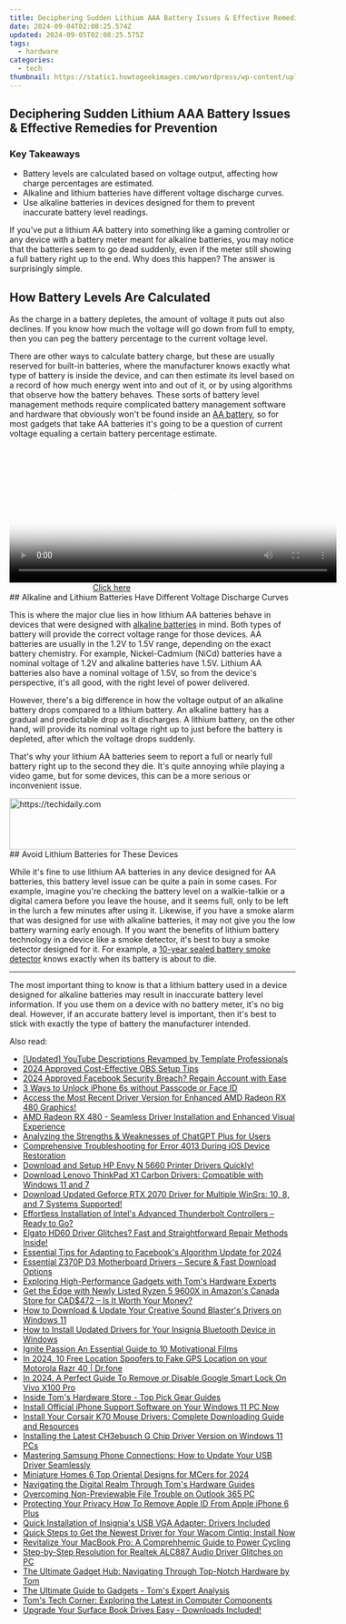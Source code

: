 ```yaml
---
title: Deciphering Sudden Lithium AAA Battery Issues & Effective Remedies for Prevention
date: 2024-09-04T02:08:25.574Z
updated: 2024-09-05T02:08:25.575Z
tags:
  - hardware
categories:
  - tech
thumbnail: https://static1.howtogeekimages.com/wordpress/wp-content/uploads/2024/05/three-aa-batteries-with-a-low-battery-icon.jpg
---
```


## Deciphering Sudden Lithium AAA Battery Issues & Effective Remedies for Prevention

### Key Takeaways

* Battery levels are calculated based on voltage output, affecting how charge percentages are estimated.
* Alkaline and lithium batteries have different voltage discharge curves.
* Use alkaline batteries in devices designed for them to prevent inaccurate battery level readings.

 If you've put a lithium AA battery into something like a gaming controller or any device with a battery meter meant for alkaline batteries, you may notice that the batteries seem to go dead suddenly, even if the meter still showing a full battery right up to the end. Why does this happen? The answer is surprisingly simple.

##  How Battery Levels Are Calculated

 As the charge in a battery depletes, the amount of voltage it puts out also declines. If you know how much the voltage will go down from full to empty, then you can peg the battery percentage to the current voltage level.

 There are other ways to calculate battery charge, but these are usually reserved for built-in batteries, where the manufacturer knows exactly what type of battery is inside the device, and can then estimate its level based on a record of how much energy went into and out of it, or by using algorithms that observe how the battery behaves. These sorts of battery level management methods require complicated battery management software and hardware that obviously won't be found inside an [AA battery](https://unlock-android.techidaily.com/forgot-pattern-lock-heres-how-you-can-unlock-itel-s23-pattern-lock-screen-by-drfone-android/), so for most gadgets that take AA batteries it's going to be a question of current voltage equaling a certain battery percentage estimate.

<!-- affiliate ads begin -->
<span id="1982596">
					<video width="576" height="240" style="cursor:pointer"
           poster="//a.impactradius-go.com/display-clicktoplayimage/1982596.png"
           onclick="if(!this.playClicked){this.play();this.setAttribute('controls',true);this.playClicked=true;}">
	   <source src="//a.impactradius-go.com/display-ad/22993-1982596">
	   <img src="//a.impactradius-go.com/display-clicktoplayimage/1982596.png" style="border: none; height: 100%; width: 100%; object-fit: contain">
	</video>
	<div style="width:360px;text-align:center"><a href="javascript:window.open(decodeURIComponent('https%3A%2F%2Fhomestyler.sjv.io%2Fc%2F5597632%2F1982596%2F22993'), '_blank');void(0);">Click here</a></div>
</span>
<img height="0" width="0" src="https://imp.pxf.io/i/5597632/1982596/22993" style="position:absolute;visibility:hidden;" border="0" />
<!-- affiliate ads end -->
##  Alkaline and Lithium Batteries Have Different Voltage Discharge Curves

 This is where the major clue lies in how lithium AA batteries behave in devices that were designed with [alkaline batteries](https://youtube-clips.techidaily.com/in-2024-cultivating-the-culture-of-creativity-within-youtube-shorts/) in mind. Both types of battery will provide the correct voltage range for those devices. AA batteries are usually in the 1.2V to 1.5V range, depending on the exact battery chemistry. For example, Nickel-Cadmium (NiCd) batteries have a nominal voltage of 1.2V and alkaline batteries have 1.5V. Lithium AA batteries also have a nominal voltage of 1.5V, so from the device's perspective, it's all good, with the right level of power delivered.

 However, there's a big difference in how the voltage output of an alkaline battery drops compared to a lithium battery. An alkaline battery has a gradual and predictable drop as it discharges. A lithium battery, on the other hand, will provide its nominal voltage right up to just before the battery is depleted, after which the voltage drops suddenly.

 That's why your lithium AA batteries seem to report a full or nearly full battery right up to the second they die. It's quite annoying while playing a video game, but for some devices, this can be a more serious or inconvenient issue.

<!-- affiliate ads begin -->
<a href="https://aligracehair.sjv.io/c/5597632/1959764/19272" target="_top" id="1959764">
  <img src="//a.impactradius-go.com/display-ad/19272-1959764" border="0" alt="https://techidaily.com" width="728" height="90"/>
</a>
<img height="0" width="0" src="https://aligracehair.sjv.io/i/5597632/1959764/19272" style="position:absolute;visibility:hidden;" border="0" />
<!-- affiliate ads end -->
##  Avoid Lithium Batteries for These Devices

 While it's fine to use lithium AA batteries in any device designed for AA batteries, this battery level issue can be quite a pain in some cases. For example, imagine you're checking the battery level on a walkie-talkie or a digital camera before you leave the house, and it seems full, only to be left in the lurch a few minutes after using it. Likewise, if you have a smoke alarm that was designed for use with alkaline batteries, it may not give you the low battery warning early enough. If you want the benefits of lithium battery technology in a device like a smoke detector, it's best to buy a smoke detector designed for it. For example, a [10-year sealed battery smoke detector](https://www.amazon.com/Kidde-Sealed-Lithium-Battery-Detector/dp/B00PC5SX98?tag=hotoge-20&ascsubtag=UUhtgUeUpU2003107&asc%5Frefurl=https%3A%2F%2Fwww.howtogeek.com%2Fheres-why-lithium-aa-batteries-fail-out-of-the-blue-and-what-to-do-about-it%2F&asc%5Fcampaign=Evergreen) knows exactly when its battery is about to die.

---

 The most important thing to know is that a lithium battery used in a device designed for alkaline batteries may result in inaccurate battery level information. If you use them on a device with no battery meter, it's no big deal. However, if an accurate battery level is important, then it's best to stick with exactly the type of battery the manufacturer intended.

<ins class="adsbygoogle"
     style="display:block"
     data-ad-format="autorelaxed"
     data-ad-client="ca-pub-7571918770474297"
     data-ad-slot="1223367746"></ins>



<ins class="adsbygoogle"
     style="display:block"
     data-ad-client="ca-pub-7571918770474297"
     data-ad-slot="8358498916"
     data-ad-format="auto"
     data-full-width-responsive="true"></ins>

<span class="atpl-alsoreadstyle">Also read:</span>
<div><ul>
<li><a href="https://youtube-tips.techidaily.com/ed-youtube-descriptions-revamped-by-template-professionals/"><u>[Updated] YouTube Descriptions Revamped by Template Professionals</u></a></li>
<li><a href="https://visual-screen-recording.techidaily.com/2024-approved-cost-effective-obs-setup-tips/"><u>2024 Approved  Cost-Effective OBS Setup Tips</u></a></li>
<li><a href="https://facebook-clips.techidaily.com/2024-approved-facebook-security-breach-regain-account-with-ease/"><u>2024 Approved  Facebook Security Breach? Regain Account with Ease</u></a></li>
<li><a href="https://ios-unlock.techidaily.com/3-ways-to-unlock-iphone-6s-without-passcode-or-face-id-by-drfone-ios/"><u>3 Ways to Unlock iPhone 6s without Passcode or Face ID</u></a></li>
<li><a href="https://hardware-help.techidaily.com/access-the-most-recent-driver-version-for-enhanced-amd-radeon-rx-480-graphics/"><u>Access the Most Recent Driver Version for Enhanced AMD Radeon RX 480 Graphics!</u></a></li>
<li><a href="https://hardware-help.techidaily.com/amd-radeon-rx-480-seamless-driver-installation-and-enhanced-visual-experience/"><u>AMD Radeon RX 480 - Seamless Driver Installation and Enhanced Visual Experience</u></a></li>
<li><a href="https://tech-haven.techidaily.com/analyzing-the-strengths-and-weaknesses-of-chatgpt-plus-for-users/"><u>Analyzing the Strengths & Weaknesses of ChatGPT Plus for Users</u></a></li>
<li><a href="https://fox-that.techidaily.com/comprehensive-troubleshooting-for-error-4013-during-ios-device-restoration/"><u>Comprehensive Troubleshooting for Error 4013 During iOS Device Restoration</u></a></li>
<li><a href="https://hardware-help.techidaily.com/download-and-setup-hp-envy-n-5660-printer-drivers-quickly/"><u>Download and Setup HP Envy N 5660 Printer Drivers Quickly!</u></a></li>
<li><a href="https://hardware-help.techidaily.com/download-lenovo-thinkpad-x1-carbon-drivers-compatible-with-windows-11-and-7/"><u>Download Lenovo ThinkPad X1 Carbon Drivers: Compatible with Windows 11 and 7</u></a></li>
<li><a href="https://hardware-help.techidaily.com/download-updated-geforce-rtx-2070-driver-for-multiple-winsrs-10-8-and-7-systems-supported/"><u>Download Updated Geforce RTX 2070 Driver for Multiple WinSrs: 10, 8, and 7 Systems Supported!</u></a></li>
<li><a href="https://hardware-help.techidaily.com/effortless-installation-of-intels-advanced-thunderbolt-controllers-ready-to-go/"><u>Effortless Installation of Intel's Advanced Thunderbolt Controllers – Ready to Go?</u></a></li>
<li><a href="https://hardware-help.techidaily.com/1722955305014-elgato-hd60-driver-glitches-fast-and-straightforward-repair-methods-inside/"><u>Elgato HD60 Driver Glitches? Fast and Straightforward Repair Methods Inside!</u></a></li>
<li><a href="https://facebook-video-content.techidaily.com/essential-tips-for-adapting-to-facebooks-algorithm-update-for-2024/"><u>Essential Tips for Adapting to Facebook's Algorithm Update for 2024</u></a></li>
<li><a href="https://hardware-help.techidaily.com/essential-z370p-d3-motherboard-drivers-secure-and-fast-download-options/"><u>Essential Z370P D3 Motherboard Drivers – Secure & Fast Download Options</u></a></li>
<li><a href="https://hardware-help.techidaily.com/exploring-high-performance-gadgets-with-toms-hardware-experts/"><u>Exploring High-Performance Gadgets with Tom's Hardware Experts</u></a></li>
<li><a href="https://hardware-help.techidaily.com/get-the-edge-with-newly-listed-ryzen-5-9600x-in-amazons-canada-store-for-cad472-is-it-worth-your-money/"><u>Get the Edge with Newly Listed Ryzen 5 9600X in Amazon's Canada Store for CAD$472 – Is It Worth Your Money?</u></a></li>
<li><a href="https://hardware-help.techidaily.com/how-to-download-and-update-your-creative-sound-blasters-drivers-on-windows-11/"><u>How to Download & Update Your Creative Sound Blaster's Drivers on Windows 11</u></a></li>
<li><a href="https://hardware-help.techidaily.com/how-to-install-updated-drivers-for-your-insignia-bluetooth-device-in-windows/"><u>How to Install Updated Drivers for Your Insignia Bluetooth Device in Windows</u></a></li>
<li><a href="https://extra-information.techidaily.com/ignite-passion-an-essential-guide-to-10-motivational-films/"><u>Ignite Passion  An Essential Guide to 10 Motivational Films</u></a></li>
<li><a href="https://android-location.techidaily.com/in-2024-10-free-location-spoofers-to-fake-gps-location-on-your-motorola-razr-40-drfone-by-drfone-virtual/"><u>In 2024, 10 Free Location Spoofers to Fake GPS Location on your Motorola Razr 40 | Dr.fone</u></a></li>
<li><a href="https://android-unlock.techidaily.com/in-2024-a-perfect-guide-to-remove-or-disable-google-smart-lock-on-vivo-x100-pro-by-drfone-android/"><u>In 2024, A Perfect Guide To Remove or Disable Google Smart Lock On Vivo X100 Pro</u></a></li>
<li><a href="https://hardware-help.techidaily.com/inside-toms-hardware-store-top-pick-gear-guides/"><u>Inside Tom's Hardware Store - Top Pick Gear Guides</u></a></li>
<li><a href="https://hardware-help.techidaily.com/1722963963389-install-official-iphone-support-software-on-your-windows-11-pc-now/"><u>Install Official iPhone Support Software on Your Windows 11 PC Now</u></a></li>
<li><a href="https://hardware-help.techidaily.com/install-your-corsair-k70-mouse-drivers-complete-downloading-guide-and-resources/"><u>Install Your Corsair K70 Mouse Drivers: Complete Downloading Guide and Resources</u></a></li>
<li><a href="https://hardware-help.techidaily.com/installing-the-latest-ch3ebusch-g-chip-driver-version-on-windows-11-pcs/"><u>Installing the Latest CH3ebusch G Chip Driver Version on Windows 11 PCs</u></a></li>
<li><a href="https://hardware-help.techidaily.com/mastering-samsung-phone-connections-how-to-update-your-usb-driver-seamlessly/"><u>Mastering Samsung Phone Connections: How to Update Your USB Driver Seamlessly</u></a></li>
<li><a href="https://screen-mirroring-recording.techidaily.com/miniature-homes-6-top-oriental-designs-for-mcers-for-2024/"><u>Miniature Homes  6 Top Oriental Designs for MCers for 2024</u></a></li>
<li><a href="https://hardware-help.techidaily.com/navigating-the-digital-realm-through-toms-hardware-guides/"><u>Navigating the Digital Realm Through Tom's Hardware Guides</u></a></li>
<li><a href="https://win11.techidaily.com/overcoming-non-previewable-file-trouble-on-outlook-365-pc/"><u>Overcoming Non-Previewable File Trouble on Outlook 365 PC</u></a></li>
<li><a href="https://apple-account.techidaily.com/protecting-your-privacy-how-to-remove-apple-id-from-apple-iphone-6-plus-by-drfone-ios/"><u>Protecting Your Privacy How To Remove Apple ID From Apple iPhone 6 Plus</u></a></li>
<li><a href="https://hardware-help.techidaily.com/quick-installation-of-insignias-usb-vga-adapter-drivers-included/"><u>Quick Installation of Insignia's USB VGA Adapter: Drivers Included</u></a></li>
<li><a href="https://hardware-help.techidaily.com/quick-steps-to-get-the-newest-driver-for-your-wacom-cintiq-install-now/"><u>Quick Steps to Get the Newest Driver for Your Wacom Cintiq: Install Now</u></a></li>
<li><a href="https://techtrends.techidaily.com/revitalize-your-macbook-pro-a-comprehhemic-guide-to-power-cycling/"><u>Revitalize Your MacBook Pro: A Comprehhemic Guide to Power Cycling</u></a></li>
<li><a href="https://hardware-help.techidaily.com/step-by-step-resolution-for-realtek-alc887-audio-driver-glitches-on-pc/"><u>Step-by-Step Resolution for Realtek ALC887 Audio Driver Glitches on PC</u></a></li>
<li><a href="https://hardware-help.techidaily.com/the-ultimate-gadget-hub-navigating-through-top-notch-hardware-by-tom/"><u>The Ultimate Gadget Hub: Navigating Through Top-Notch Hardware by Tom</u></a></li>
<li><a href="https://hardware-help.techidaily.com/the-ultimate-guide-to-gadgets-toms-expert-analysis/"><u>The Ultimate Guide to Gadgets - Tom's Expert Analysis</u></a></li>
<li><a href="https://hardware-help.techidaily.com/toms-tech-corner-exploring-the-latest-in-computer-components/"><u>Tom's Tech Corner: Exploring the Latest in Computer Components</u></a></li>
<li><a href="https://hardware-help.techidaily.com/upgrade-your-surface-book-drives-easy-downloads-included/"><u>Upgrade Your Surface Book Drives Easy - Downloads Included!</u></a></li>
</ul></div>
